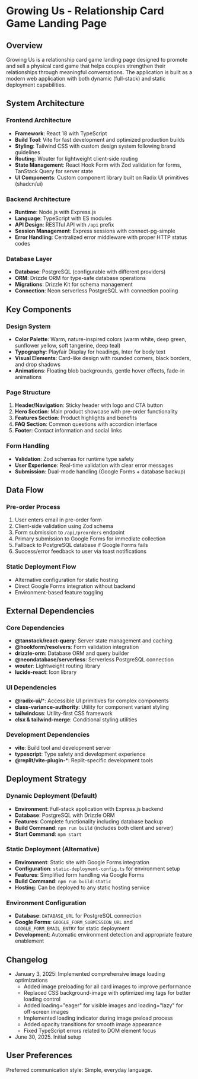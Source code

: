 # Growing Us - Relationship Card Game Landing Page

## Overview

Growing Us is a relationship card game landing page designed to promote and sell a physical card game that helps couples strengthen their relationships through meaningful conversations. The application is built as a modern web application with both dynamic (full-stack) and static deployment capabilities.

## System Architecture

### Frontend Architecture
- **Framework**: React 18 with TypeScript
- **Build Tool**: Vite for fast development and optimized production builds
- **Styling**: Tailwind CSS with custom design system following brand guidelines
- **Routing**: Wouter for lightweight client-side routing
- **State Management**: React Hook Form with Zod validation for forms, TanStack Query for server state
- **UI Components**: Custom component library built on Radix UI primitives (shadcn/ui)

### Backend Architecture
- **Runtime**: Node.js with Express.js
- **Language**: TypeScript with ES modules
- **API Design**: RESTful API with `/api` prefix
- **Session Management**: Express sessions with connect-pg-simple
- **Error Handling**: Centralized error middleware with proper HTTP status codes

### Database Layer
- **Database**: PostgreSQL (configurable with different providers)
- **ORM**: Drizzle ORM for type-safe database operations
- **Migrations**: Drizzle Kit for schema management
- **Connection**: Neon serverless PostgreSQL with connection pooling

## Key Components

### Design System
- **Color Palette**: Warm, nature-inspired colors (warm white, deep green, sunflower yellow, soft tangerine, deep teal)
- **Typography**: Playfair Display for headings, Inter for body text
- **Visual Elements**: Card-like design with rounded corners, black borders, and drop shadows
- **Animations**: Floating blob backgrounds, gentle hover effects, fade-in animations

### Page Structure
1. **Header/Navigation**: Sticky header with logo and CTA button
2. **Hero Section**: Main product showcase with pre-order functionality
3. **Features Section**: Product highlights and benefits
4. **FAQ Section**: Common questions with accordion interface
5. **Footer**: Contact information and social links

### Form Handling
- **Validation**: Zod schemas for runtime type safety
- **User Experience**: Real-time validation with clear error messages
- **Submission**: Dual-mode handling (Google Forms + database backup)

## Data Flow

### Pre-order Process
1. User enters email in pre-order form
2. Client-side validation using Zod schema
3. Form submission to `/api/preorders` endpoint
4. Primary submission to Google Forms for immediate collection
5. Fallback to PostgreSQL database if Google Forms fails
6. Success/error feedback to user via toast notifications

### Static Deployment Flow
- Alternative configuration for static hosting
- Direct Google Forms integration without backend
- Environment-based feature toggling

## External Dependencies

### Core Dependencies
- **@tanstack/react-query**: Server state management and caching
- **@hookform/resolvers**: Form validation integration
- **drizzle-orm**: Database ORM and query builder
- **@neondatabase/serverless**: Serverless PostgreSQL connection
- **wouter**: Lightweight routing library
- **lucide-react**: Icon library

### UI Dependencies
- **@radix-ui/***: Accessible UI primitives for complex components
- **class-variance-authority**: Utility for component variant styling
- **tailwindcss**: Utility-first CSS framework
- **clsx & tailwind-merge**: Conditional styling utilities

### Development Dependencies
- **vite**: Build tool and development server
- **typescript**: Type safety and development experience
- **@replit/vite-plugin-***: Replit-specific development tools

## Deployment Strategy

### Dynamic Deployment (Default)
- **Environment**: Full-stack application with Express.js backend
- **Database**: PostgreSQL with Drizzle ORM
- **Features**: Complete functionality including database backup
- **Build Command**: `npm run build` (includes both client and server)
- **Start Command**: `npm start`

### Static Deployment (Alternative)
- **Environment**: Static site with Google Forms integration
- **Configuration**: `static-deployment-config.ts` for environment setup
- **Features**: Simplified form handling via Google Forms
- **Build Command**: `npm run build:static`
- **Hosting**: Can be deployed to any static hosting service

### Environment Configuration
- **Database**: `DATABASE_URL` for PostgreSQL connection
- **Google Forms**: `GOOGLE_FORM_SUBMISSION_URL` and `GOOGLE_FORM_EMAIL_ENTRY` for static deployment
- **Development**: Automatic environment detection and appropriate feature enablement

## Changelog
- January 3, 2025: Implemented comprehensive image loading optimizations
  - Added image preloading for all card images to improve performance
  - Replaced CSS background-image with optimized img tags for better loading control
  - Added loading="eager" for visible images and loading="lazy" for off-screen images
  - Implemented loading indicator during image preload process
  - Added opacity transitions for smooth image appearance
  - Fixed TypeScript errors related to DOM element focus
- June 30, 2025. Initial setup

## User Preferences

Preferred communication style: Simple, everyday language.